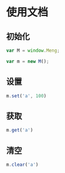 # 使用文档

## 初始化

```js
var M = window.Meng;

var m = new M();
```

## 设置

```js
m.set('a', 100)
```

## 获取

```js
m.get('a')
```

## 清空

```js
m.clear('a')
```